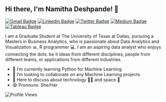 ## Hi there, I'm Namitha Deshpande! :wave: 

[![Gmail Badge](https://img.shields.io/badge/-namithadeshpande%40gmail.com-red?style=flat-square&logo=Gmail&logoColor=white)](mailto:namithadeshpande@gmail.com "Connect via Email")
[![Linkedin Badge](https://img.shields.io/badge/-Namitha%20Deshpande-blue?style=flat&logo=Linkedin&logoColor=white)](https://www.linkedin.com/in/namithadeshpande/ "Connect on LinkedIn")
[![Twitter Badge](https://img.shields.io/badge/-%40NamsDeshpande-blue?style=flat&logo=Twitter&logoColor=white)](https://twitter.com/NamsDeshpande "Follow on Twitter")
[![Medium Badge](https://img.shields.io/badge/-Namitha%20Deshpande-black?style=flat&logo=Medium&logoColor=white)](https://medium.com/@namithadeshpande "Read on Medium")
[![Tableau Badge](https://img.shields.io/badge/-Namitha%20Deshpande-darkblue?style=flat&logo=Tableau&logoColor=white)](https://public.tableau.com/profile/namitha.n.deshpande#!/ "Tableau Profile")

I am a Graduate Student at The University of Texas at Dallas, pursuing a Masters in Business Analytics, who is passionate about Data Analytics and Visualization :bar_chart:, R programmer :computer:. I am an aspiring data analyst who enjoys connecting the dots: be it ideas from different disciplines, people from different teams, or applications from different industries.

- 🌱 I’m currently learning Python for Machine Learning
- 👯 I’m looking to collaborate on any Machine Learning projects 
- 💬 Here to discuss about technology :woman_technologist: and space :rocket:
- 😄 Pronouns: She/Her

![Profile Views](https://komarev.com/ghpvc/?username=namithadeshpande&color=blue)
